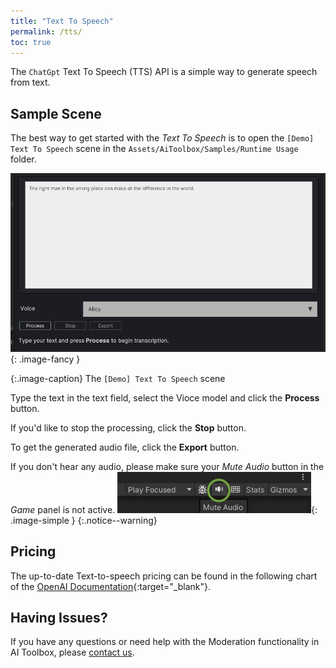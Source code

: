 ```yaml
---
title: "Text To Speech"
permalink: /tts/
toc: true
---
```


The `ChatGpt` Text To Speech (TTS) API is a simple way to generate speech from text.

## Sample Scene

The best way to get started with the _Text To Speech_ is to open the `[Demo] Text To Speech` scene in the `Assets/AiToolbox/Samples/Runtime Usage` folder.

![](../assets/images/manual_images/runtime-demo-scene-tts.png){: .image-fancy }

{:.image-caption}
The `[Demo] Text To Speech` scene

Type the text in the text field, select the Vioce model and click the **Process** button.

If you'd like to stop  the processing, click the **Stop** button.

To get the generated audio file, click the **Export** button.

If you don't hear any audio, please make sure your _Mute Audio_ button in the _Game_ panel is not active.
![](../assets/images/manual_images/sg-tts-mute-button.png){: .image-simple }
{:.notice--warning}

## Pricing

The up-to-date Text-to-speech pricing can be found in the following chart of the [OpenAI Documentation](https://openai.com/pricing#audio-models){:target="_blank"}.

## Having Issues?

If you have any questions or need help with the Moderation functionality in AI Toolbox, please [contact us](/contact-details/).

